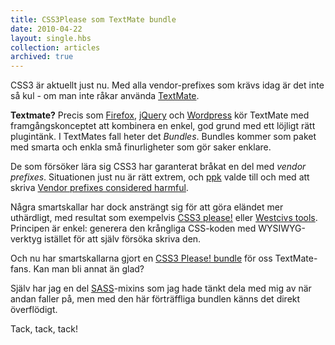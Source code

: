 ```yaml
---
title: CSS3Please som TextMate bundle
date: 2010-04-22
layout: single.hbs
collection: articles
archived: true
---
```

CSS3 är aktuellt just nu. Med alla vendor-prefixes som krävs idag är det
inte så kul - om man inte råkar använda
[TextMate](http://macromates.com).

**Textmate?** Precis som [Firefox](http://addons.mozilla.org),
[jQuery](http://plugins.jquery.com/) och
[Wordpress](http://wordpress.org/extend/) kör TextMate med
framgångskonceptet att kombinera en enkel, god grund med ett löjligt
rätt plugintänk. I TextMates fall heter det *Bundles*. Bundles kommer
som paket med smarta och enkla små finurligheter som gör saker enklare.

De som försöker lära sig CSS3 har garanterat bråkat en del med *vendor
prefixes*. Situationen just nu är rätt extrem, och
[ppk](http://quirksmode.org) valde till och med att skriva [Vendor
prefixes considered
harmful](http://www.quirksmode.org/blog/archives/2010/03/css_vendor_pref.html).

Några smartskallar har dock ansträngt sig för att göra eländet mer
uthärdligt, med resultat som exempelvis [CSS3
please!](http://css3please.com/) eller [Westcivs
tools](http://www.westciv.com/tools/gradients/). Principen är enkel:
generera den krångliga CSS-koden med WYSIWYG-verktyg istället för att
själv försöka skriva den.

Och nu har smartskallarna gjort en [CSS3 Please!
bundle](http://github.com/filipepina/CSS3-Please-TextMate-Bundle) för
oss TextMate-fans. Kan man bli annat än glad?

Själv har jag en del [SASS](http://sass-lang.com)-mixins som jag hade
tänkt dela med mig av när andan faller på, men med den här förträffliga
bundlen känns det direkt överflödigt.

Tack, tack, tack!